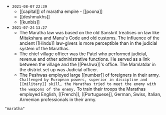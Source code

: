 - `2021-08-07`  `22:39`
	- [[capital]] of maratha empire - [[poona]]
	- [[deshmukhs]]
	- [[kunbis]]
- `2021-07-24`  `13:27`
	- The Maratha law was based on the old Sanskrit treatises on law like Mitakshara and Manu's Code and old customs. The influence of the ancient [[Hindu]] law-givers is more perceptible than in the judicial system of the Marathas.
	- The chief village officer was the Patel who performed judicial, revenue and other administrative functions. He served as a link between the village and the [[Peshwa]]'s office. The Mamlatdar in the district set up was Judicial officer.
	- The Peshwas employed large [[number]] of foreigners in their army.` Challenged by European powers, superior in discipline and [[military]] skill, the Marathas tried to meet the enemy with the weapons of the enemy.` To train their troops the Marathas employed English, [[French]], [[Portuguese]], German, Swiss, Italian, Armenian professionals in their army.

```query
"maratha"
```